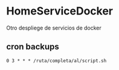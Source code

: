 # HomeServiceDocker
Otro despliege de servicios de docker 
## cron backups

```contrab
0 3 * * * /ruta/completa/al/script.sh
```
